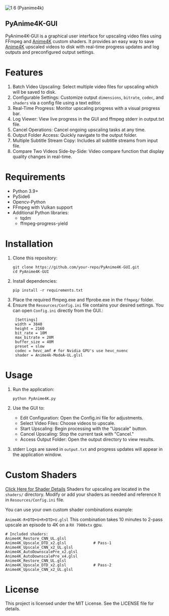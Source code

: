 
![1 6 (Pyanime4k)](https://github.com/user-attachments/assets/f8b7ced0-5c62-420e-b37d-64cc3c69a8ed)

## PyAnime4K-GUI

PyAnime4K-GUI is a graphical user interface for upscaling video files using FFmpeg and [Anime4K](https://github.com/bloc97/Anime4K) custom shaders. It provides an easy way to save [Anime4K](https://github.com/bloc97/Anime4K) upscaled videos to disk with real-time progress updates and log outputs and preconfigured output settings.


# Features

1. Batch Video Upscaling: Select multiple video files for upscaling which will be saved to disk.
2. Configurable Settings: Customize output `dimensions`, `bitrate`, `codec`, and `shaders` via a config file using a text editor.
3. Real-Time Progress: Monitor upscaling progress with a visual progress bar.
4. Log Viewer: View live progress in the GUI and ffmpeg stderr in output.txt file.
5. Cancel Operations: Cancel ongoing upscaling tasks at any time.
6. Output Folder Access: Quickly navigate to the output folder.
7. Multiple Subtitle Stream Copy: Includes all subtitle streams from input file.
8. Compare Two Videos Side-by-Side: Video compare function that display quality changes in real-time.


# Requirements
- Python 3.9+
- PySide6
- Opencv-Python
- FFmpeg with Vulkan support
- Additional Python libraries:
  * tqdm
  * ffmpeg-progress-yield


# Installation

1. Clone this repository:
   ```
   git clone https://github.com/your-repo/PyAnime4K-GUI.git
   cd PyAnime4K-GUI
   ```
2. Install dependencies:
   ```
   pip install -r requirements.txt
   ```
3. Place the required ffmpeg.exe and ffprobe.exe in the `ffmpeg/` folder.
4. Ensure the `Resources/Config.ini` file contains your desired settings. You can open `Config.ini` directly from the GUI.:
   ```
    [Settings]
    width = 3840
    height = 2160
    bit_rate = 10M
    max_bitrate = 20M
    buffer_size = 40M
    preset = slow
    codec = hevc_amf # for Nvidia GPU's use hevc_nvenc
    shader = Anime4k-ModeA-UL.glsl
   ```

# Usage

1. Run the application:
   ```
   python PyAnime4K.py
   ```
2. Use the GUI to:
   * Edit Configuration: Open the Config.ini file for adjustments.
   * Select Video Files: Choose videos to upscale.
   * Start Upscaling: Begin processing with the "Upscale" button.
   * Cancel Upscaling: Stop the current task with "Cancel."
   * Access Output Folder: Open the output directory to view results.
  

3. stderr Logs are saved in `output.txt` and progress updates will appear in the application window.


# Custom Shaders
[Click Here for Shader Details](https://github.com/bloc97/Anime4K/blob/master/md/GLSL_Instructions_Advanced.md#modes)
Shaders for upscaling are located in the `shaders/` directory. Modify or add your shaders as needed and reference It in `Resources/Config.ini` file.

You can use your own custom shader combinations example:


`Anime4K-R+DTD+U+R+DTD+U.glsl` This combination takes 10 minutes to 2-pass upscale an episode to 4K on a `RX 7900xtx` gpu.
```
# Included shaders:
Anime4K_Restore_CNN_UL.glsl
Anime4K_Upscale_DTD_x2.glsl            # Pass-1
Anime4K_Upscale_CNN_x2_UL.glsl
Anime4K_AutoDownscalePre_x2.glsl
Anime4K_AutoDownscalePre_x4.glsl
Anime4K_Restore_CNN_UL.glsl
Anime4K_Upscale_DTD_x2.glsl            # Pass-2
Anime4K_Upscale_CNN_x2_UL.glsl
```


# License

This project is licensed under the MIT License. See the LICENSE file for details.
